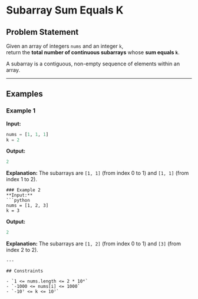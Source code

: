# Subarray Sum Equals K

## Problem Statement

Given an array of integers `nums` and an integer `k`,  
return the **total number of continuous subarrays** whose **sum equals `k`**.

A subarray is a contiguous, non-empty sequence of elements within an array.

---

## Examples

### Example 1

**Input:**
```python
nums = [1, 1, 1]
k = 2
```
**Output:**
```python
2
```
**Explanation:**
The subarrays are `[1, 1]` (from index 0 to 1) and `[1, 1]` (from index 1 to 2).
```
### Example 2
**Input:**
```python
nums = [1, 2, 3]
k = 3
```
**Output:**
```python
2
```
**Explanation:**
The subarrays are `[1, 2]` (from index 0 to 1) and `[3]` (from index 2 to 2).
```
---

## Constraints

- `1 <= nums.length <= 2 * 10⁴`
- `-1000 <= nums[i] <= 1000`
- `-10⁷ <= k <= 10⁷`